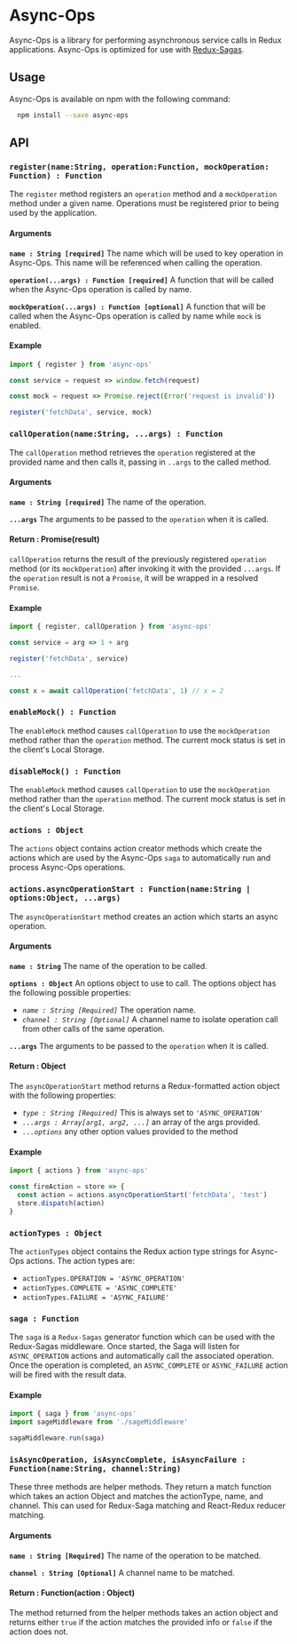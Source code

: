 # Async-Ops
Async-Ops is a library for performing asynchronous service calls in Redux applications.  Async-Ops is optimized for use with [Redux-Sagas](https://redux-saga.js.org/).

## Usage
Async-Ops is available on npm with the following command:
```bash
  npm install --save async-ops
```

## API
### `register(name:String, operation:Function, mockOperation: Function) : Function`
The `register` method registers an `operation` method and a `mockOperation` method under a given name.  Operations must be registered prior to being used by the application.

#### Arguments

**`name : String [required]`** The name which will be used to key operation in Async-Ops.  This name will be referenced when calling the operation.

**`operation(...args) : Function [required]`** A function that will be called when the Async-Ops operation is called by name.

**`mockOperation(...args) : Function [optional]`** A function that will be called when the Async-Ops operation is called by name while `mock` is enabled.

#### Example
```javascript
import { register } from 'async-ops'

const service = request => window.fetch(request)

const mock = request => Promise.reject(Error('request is invalid'))

register('fetchData', service, mock)
```

### `callOperation(name:String, ...args) : Function`
The `callOperation` method retrieves the `operation` registered at the provided name and then calls it, passing in `..args` to the called method.

#### Arguments

**`name : String [required]`** The name of the operation.

**`...args`** The arguments to be passed to the `operation` when it is called.


#### Return : Promise(result)
`callOperation` returns the result of the previously registered `operation` method (or its `mockOperation`) after invoking it with the provided `...args`.  If the `operation` result is not a `Promise`, it will be wrapped in a resolved `Promise`.

#### Example
```javascript
import { register, callOperation } from 'async-ops'

const service = arg => 1 + arg

register('fetchData', service)

...

const x = await callOperation('fetchData', 1) // x = 2
```

### `enableMock() : Function`
The `enableMock` method causes `callOperation` to use the `mockOperation` method rather than the  `operation` method.  The current mock status is set in the client's Local Storage.

### `disableMock() : Function`
The `enableMock` method causes `callOperation` to use the `mockOperation` method rather than the  `operation` method.  The current mock status is set in the client's Local Storage.

### `actions : Object`

The `actions` object contains action creator methods which create the actions which are used by the Async-Ops `saga` to automatically run and process Async-Ops operations.

### `actions.asyncOperationStart : Function(name:String | options:Object, ...args)`

The `asyncOperationStart` method creates an action which starts an async operation.

#### Arguments

**`name : String`** The name of the operation to be called.

**`options : Object`** An options object to use to call.  The options object has the following possible properties:
* *`name : String [Required]`* The operation name.
* *`channel : String [Optional]`* A channel name to isolate operation call from other calls of the same operation.

**`...args`** The arguments to be passed to the `operation` when it is called.

#### Return : Object
The `asyncOperationStart` method returns a Redux-formatted action object with the following properties:
  * *`type : String [Required]`* This is always set to `'ASYNC_OPERATION'`
  * *`...args : Array[arg1, arg2, ...]`* an array of the args provided.
  * *`...options`* any other option values provided to the method

#### Example
```javascript
import { actions } from 'async-ops'

const fireAction = store => {
  const action = actions.asyncOperationStart('fetchData', 'test')
  store.dispatch(action)
}
```

### `actionTypes : Object`

The `actionTypes` object contains the Redux action type strings for Async-Ops actions.  The action types are:
* `actionTypes.OPERATION = 'ASYNC_OPERATION'`
* `actionTypes.COMPLETE = 'ASYNC_COMPLETE'`
* `actionTypes.FAILURE = 'ASYNC_FAILURE'`

### `saga : Function`

The `saga` is a `Redux-Sagas` generator function which can be used with the Redux-Sagas middleware.  Once started, the Saga will listen for `ASYNC_OPERATION` actions and automatically call the associated operation.  Once the operation is completed, an `ASYNC_COMPLETE` or `ASYNC_FAILURE` action will be fired with the result data.

#### Example
```javascript
import { saga } from 'async-ops'
import sageMiddleware from './sageMiddleware'

sagaMiddleware.run(saga)
```

### `isAsyncOperation, isAsyncComplete, isAsyncFailure : Function(name:String, channel:String)`

These three methods are helper methods.  They return a match function which takes an action Object and matches the actionType, name, and channel.  This can used for Redux-Saga matching and React-Redux reducer matching.

#### Arguments

**`name : String [Required]`** The name of the operation to be matched.

**`channel : String [Optional]`** A channel name to be matched.

#### Return : Function(action : Object)
The method returned from the helper methods takes an action object and returns either `true` if the action matches the provided info or `false` if the action does not.

